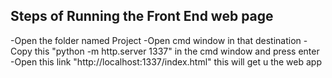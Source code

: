 ﻿Steps of Running the Front End web page
------
-Open the folder named Project
-Open cmd  window in that destination
-Copy this "python -m http.server 1337" in the cmd window and press enter
-Open this link "http://localhost:1337/index.html" this will get u the web app

